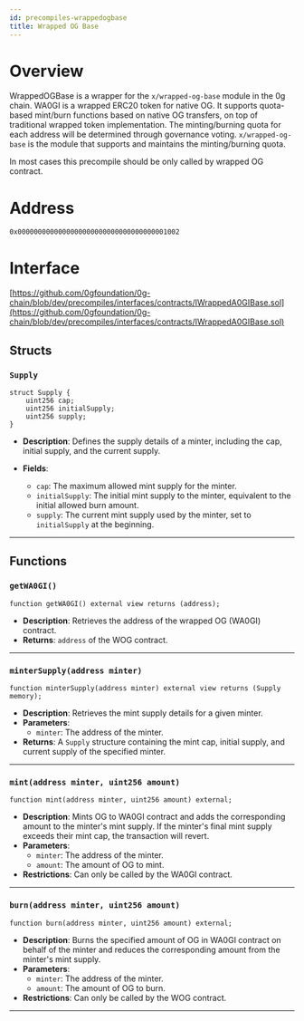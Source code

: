 ```yaml
---
id: precompiles-wrappedogbase
title: Wrapped OG Base
---
```


# Overview

WrappedOGBase is a wrapper for the `x/wrapped-og-base` module in the 0g chain. WA0GI is a wrapped ERC20 token for native OG. It supports quota-based mint/burn functions based on native OG transfers, on top of traditional wrapped token implementation. The minting/burning quota for each address will be determined through governance voting. `x/wrapped-og-base` is the module that supports and maintains the minting/burning quota.

In most cases this precompile should be only called by wrapped OG contract.

# Address

`0x0000000000000000000000000000000000001002`

# Interface

[https://github.com/0gfoundation/0g-chain/blob/dev/precompiles/interfaces/contracts/IWrappedA0GIBase.sol](https://github.com/0gfoundation/0g-chain/blob/dev/precompiles/interfaces/contracts/IWrappedA0GIBase.sol)

## Structs

### `Supply`
```solidity
struct Supply {
    uint256 cap;
    uint256 initialSupply;
    uint256 supply;
}
```
- **Description**: Defines the supply details of a minter, including the cap, initial supply, and the current supply.
  
- **Fields**:
  - `cap`: The maximum allowed mint supply for the minter.
  - `initialSupply`: The initial mint supply to the minter, equivalent to the initial allowed burn amount.
  - `supply`: The current mint supply used by the minter, set to `initialSupply` at the beginning.

---

## Functions

### `getWA0GI()`
```solidity
function getWA0GI() external view returns (address);
```
- **Description**: Retrieves the address of the wrapped OG (WA0GI) contract.
- **Returns**: `address` of the WOG contract.

---

### `minterSupply(address minter)`
```solidity
function minterSupply(address minter) external view returns (Supply memory);
```
- **Description**: Retrieves the mint supply details for a given minter.
- **Parameters**: 
  - `minter`: The address of the minter.
- **Returns**: A `Supply` structure containing the mint cap, initial supply, and current supply of the specified minter.

---

### `mint(address minter, uint256 amount)`
```solidity
function mint(address minter, uint256 amount) external;
```
- **Description**: Mints OG to WA0GI contract and adds the corresponding amount to the minter's mint supply. If the minter's final mint supply exceeds their mint cap, the transaction will revert.
- **Parameters**: 
  - `minter`: The address of the minter.
  - `amount`: The amount of OG to mint.
- **Restrictions**: Can only be called by the WA0GI contract.

---

### `burn(address minter, uint256 amount)`
```solidity
function burn(address minter, uint256 amount) external;
```
- **Description**: Burns the specified amount of OG in WA0GI contract on behalf of the minter and reduces the corresponding amount from the minter's mint supply.
- **Parameters**: 
  - `minter`: The address of the minter.
  - `amount`: The amount of OG to burn.
- **Restrictions**: Can only be called by the WOG contract.

---
